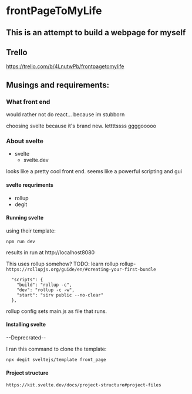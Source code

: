 # frontPageToMyLife

## This is an attempt to build a webpage for myself


## Trello

https://trello.com/b/4LnutwPb/frontpagetomylife

## Musings and requirements:

### What front end
would rather not do react... because im stubborn

choosing svelte because it's brand new. lettttssss ggggooooo

### About svelte
- svelte 
    - svelte.dev

looks like a pretty cool front end. seems like a powerful scripting and gui

#### svelte requriments
- rollup
- degit

#### Running svelte
using their template:
```
npm run dev
```
results in run at http://localhost8080

This uses rollup somehow? 
TODO: learn rollup
rollup- `https://rollupjs.org/guide/en/#creating-your-first-bundle`

```
  "scripts": {
    "build": "rollup -c",
    "dev": "rollup -c -w",
    "start": "sirv public --no-clear"
  },
```
rollup config sets main.js as file that runs.

#### Installing svelte


--Deprecrated-- 


I ran this command to clone the template:
```
npx degit sveltejs/template front_page
```

#### Project structure
`https://kit.svelte.dev/docs/project-structure#project-files`